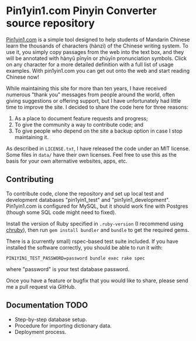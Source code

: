 # Pin1yin1.com Pinyin Converter source repository

[Pin1yin1.com](http://www.pin1yin1.com/) is a simple tool designed to
help students of Mandarin Chinese learn the thousands of characters
(hànzì) of the Chinese writing system. To use it, you simply copy
passages from the web into the text box, and they will be annotated
with hànyǔ pīnyīn or zhùyīn pronunciation symbols. Click on any
character for a more detailed definition with a full list of usage
examples. With pin1yin1.com you can get out onto the web and start
reading Chinese now!

While maintaining this site for more than ten years, I have received
numerous "thank you" messages from people around the world, often
giving suggestions or offering support, but I have unfortunately had
little time to improve the site. I decided to share the code here for
three reasons:

1. As a place to document feature requests and progress;
2. To give the community a way to contribute code; and
3. To give people who depend on the site a backup option in case I stop maintaining it.

As described in `LICENSE.txt`, I have released the code under an MIT
license. Some files in `data/` have their own licenses. Feel free to
use this as the basis for your own alternative websites, apps, etc.

## Contributing

To contribute code, clone the repository and set up local
test and development databases "pin1yin1_test" and
"pin1yin1_development". Pin1yin1.com is configured for MySQL, but it
should work fine with Postgres (though some SQL code might need to
fixed).

Install the version of Ruby specified in `.ruby-version` (I
recommend using [chruby](https://github.com/postmodern/chruby)), then
run `gem install bundler` and `bundle` to get the required gems.

There is a (currently small) rspec-based test suite included. If you
have installed the software correctly, you should be able to run it
with:

    PIN1YIN1_TEST_PASSWORD=password bundle exec rake spec

where "password" is your test database password.

Once you have a feature or bugfix that you would like to share, please
send me a pull request via GitHub.

## Documentation TODO

* Step-by-step database setup.
* Procedure for importing dictionary data.
* Deployment process.
